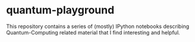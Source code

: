 # quantum-playground

This repository contains a series of (mostly) IPython notebooks describing Quantum-Computing related material that I find interesting and helpful.
